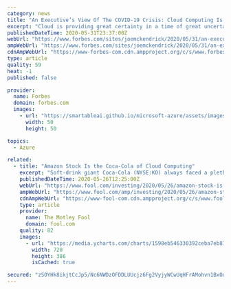 ```yaml
---
category: news
title: "An Executive’s View Of The COVID-19 Crisis: Cloud Computing Is Proving Itself"
excerpt: "Cloud is providing great certainty in a time of great uncertainty - and enabling CIOs to guide their companies with connectivity and collaboration tools."
publishedDateTime: 2020-05-31T23:37:00Z
webUrl: "https://www.forbes.com/sites/joemckendrick/2020/05/31/an-executives-view-of-the-covid-19-crisis-cloud-computing-is-proving-itself/"
ampWebUrl: "https://www.forbes.com/sites/joemckendrick/2020/05/31/an-executives-view-of-the-covid-19-crisis-cloud-computing-is-proving-itself/amp/"
cdnAmpWebUrl: "https://www-forbes-com.cdn.ampproject.org/c/s/www.forbes.com/sites/joemckendrick/2020/05/31/an-executives-view-of-the-covid-19-crisis-cloud-computing-is-proving-itself/amp/"
type: article
quality: 59
heat: -1
published: false

provider:
  name: Forbes
  domain: forbes.com
  images:
    - url: "https://smartableai.github.io/microsoft-azure/assets/images/organizations/forbes.com-50x50.jpg"
      width: 50
      height: 50

topics:
  - Azure

related:
  - title: "Amazon Stock Is the Coca-Cola of Cloud Computing"
    excerpt: "Soft-drink giant Coca-Cola (NYSE:KO) always faced a plethora of rivals, but none of them could match Coke's incredible brand power. E-commerce veteran Amazon.com (NASDAQ:AMZN) has carved out a similar space for itself in the booming market for cloud computing services."
    publishedDateTime: 2020-05-26T12:25:00Z
    webUrl: "https://www.fool.com/investing/2020/05/26/amazon-stock-is-the-coca-cola-of-cloud-computing.aspx"
    ampWebUrl: "https://www.fool.com/amp/investing/2020/05/26/amazon-stock-is-the-coca-cola-of-cloud-computing.aspx"
    cdnAmpWebUrl: "https://www-fool-com.cdn.ampproject.org/c/s/www.fool.com/amp/investing/2020/05/26/amazon-stock-is-the-coca-cola-of-cloud-computing.aspx"
    type: article
    provider:
      name: The Motley Fool
      domain: fool.com
    quality: 82
    images:
      - url: "https://media.ycharts.com/charts/1598eb546330392ceba7eb872cf31307.png"
        width: 720
        height: 386
        isCached: true

secured: "zSOYHk8ikjtCcJp5/Nc6NWDzOFDDLUUcjz6Fg2VyjyWCwUqHFrAMohvn1BxOdiSoF5Joe6juJuVNPM1/PdcLK5185YZXpTL9RGHLTfNdhAK2t+6ElfRFet/jJRFy4zG9nNbChFLNbSL0ZNyiK9Q8IeOyqsNd6cJehvbrad8uxHZCci2amrarI0i+dujmFS26usYtjad7Iqzw05pFJbWhIv2YPCO2IeDtvgm3wgCxj20Y4QnLr+g5Vhfpb1hLdTbV9WAe28ueg1wWkRLzJhL48/Qm4ncf8DcgQQeNf7xluVRA3G5TfovINgeUii2fKX63pZZsvAz+goxEiGRfvY8OdIf9fSEGIPYGNJtOc9Eq653YSZSKjboZ+4kqiqTWvqEMme10FuLre0mmHl655M8yUJ/TXCwX8WrnlNrgYkwVB67Kx5TGvtqYtkCGqMphkXFxo3yP/WabXGsO5wQ7yNGkK/3XEsFXn7tvfWuSqMNKonk=;enecldgxq2ZsVgFcHlo/jw=="
---
```


